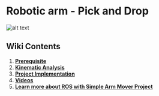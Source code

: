 [//]: # (Image References)
[image_0]: ./misc_images/PickAndDrop.gif
# Robotic arm - Pick and Drop
![alt text][image_0] 


## Wiki Contents
1. [**Prerequisite**](https://github.com/fouliex/RoboticArmPickAndDrop/wiki/1.-Prerequisite)
2. [**Kinematic Analysis**](https://github.com/fouliex/RoboticArmPickAndDrop/wiki/2.-Kinematic-Analysis)
3. [**Project Implementation**](https://github.com/fouliex/RoboticArmPickAndDrop/wiki/3.-Project-Implementation)
4. [**Videos**](https://github.com/fouliex/RoboticArmPickAndDrop/tree/master/misc_videos)
5. [**Learn more about ROS with Simple Arm Mover Project**](https://github.com/fouliex/SimpleArmMoverWithROS) 







